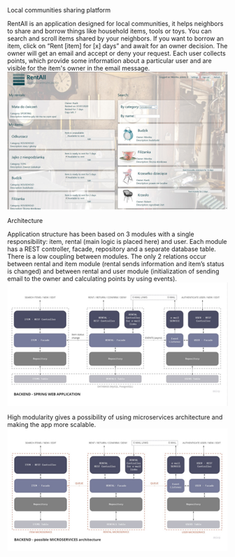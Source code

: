 Local communities sharing platform

RentAll is an application designed for local communities, it helps neighbors to share and borrow things like household items, tools or toys.
You can search and scroll items shared by your neighbors.
If you want to borrow an item, click on “Rent [item] for [x] days” and await for an owner decision.
The owner will get an email and accept or deny your request.
Each user collects points, which provide some information about a particular user and are visible for the item's owner in the email message.
![alt text](https://github.com/MK-Sad/rentAll/blob/master/src/main/resources/static/images/Panel%20view.jpg?raw=true)

Architecture

Application structure has been based on 3 modules with a single responsibility: item, rental (main logic is placed here) and user.
Each module has a REST controller, facade, repository and a separate database table. 
There is a low coupling between modules.
The only 2 relations occur between rental and item module (rental sends information and item’s status is changed) and between rental and user module (initialization of sending email to the owner and calculating points by using events).
![alt text](https://github.com/MK-Sad/rentAll/blob/master/Backend.jpg)

High modularity gives a possibility of using microservices architecture and making the app more scalable.
![alt text](https://github.com/MK-Sad/rentAll/blob/master/src/main/resources/static/images/Microservices.jpg?raw=true)
